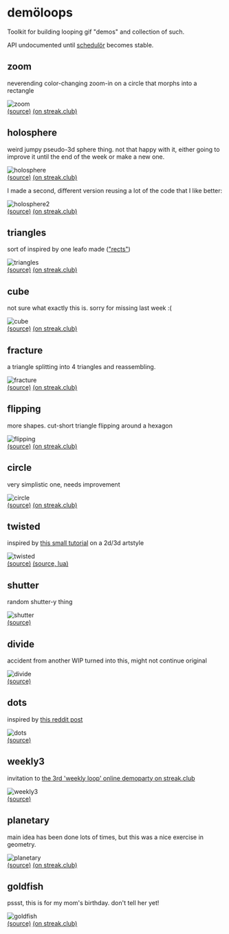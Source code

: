 demöloops
=========

Toolkit for building looping gif "demos" and collection of such.

API undocumented until [schedulör](https://github.com/s-ol/schedulor) becomes stable.

zoom
----

neverending color-changing zoom-in on a circle that morphs into a rectangle

![zoom](gifs/zoom.gif)  
[(source)](zoom.moon)
[(on streak.club)](https://streak.club/p/17089/zooming-in-by-s-ol)

holosphere
----------

weird jumpy pseudo-3d sphere thing.
not that happy with it, either going to improve it until the end of the week or make a new one.

![holosphere](gifs/holosphere.gif)  
[(source)](holosphere.moon)
[(on streak.club)](https://streak.club/p/17097/holographic-sphere-gif-by-s-ol)

I made a second, different version reusing a lot of the code that I like better:

![holosphere2](gifs/holosphere2.gif)  
[(source)](holosphere2.moon)
[(on streak.club)](https://streak.club/p/17097/holographic-sphere-gif-by-s-ol)

triangles
---------

sort of inspired by one leafo made (["rects"](http://streak.club/p/5917/rects-by-leafo))

![triangles](gifs/triangles.gif)  
[(source)](triangles.moon)
[(on streak.club)](https://streak.club/p/17232/triangles-by-s-ol)

cube
----

not sure what exactly this is. sorry for missing last week :(

![cube](gifs/cube.gif)  
[(source)](cube.moon)
[(on streak.club)](https://streak.club/p/17372/cube-by-s-ol)

fracture
--------

a triangle splitting into 4 triangles and reassembling.

![fracture](gifs/fracture.gif)  
[(source)](fracture.moon)
[(on streak.club)](https://streak.club/p/17513/fractured-triangle-by-s-ol)

flipping
---------

more shapes. cut-short triangle flipping around a hexagon

![flipping](gifs/flipping.gif)  
[(source)](flipping.moon)
[(on streak.club)](https://streak.club/p/17646/flipping-by-s-ol)

circle
------

very simplistic one, needs improvement

![circle](gifs/circle.gif)  
[(source)](circle.moon)
[(on streak.club)](https://streak.club/p/17742/circle-by-s-ol)

twisted
-------

inspired by [this small tutorial](http://www.like100bears.com/writing/2d-3d-in-gamemaker-studio) on a 2d/3d artstyle

![twisted](gifs/twisted.gif)  
[(source)](twisted.moon)
[(source, lua)](twisted_lua.lua)

shutter
-------

random shutter-y thing

![shutter](gifs/shutter.gif)  
[(source)](shutter.moon)

divide
------

accident from another WIP turned into this, might not continue original

![divide](gifs/divide.gif)  
[(source)](divide.moon)

dots
----

inspired by [this reddit post](https://www.reddit.com/r/gifs/comments/5bayiu/dont_click_on_this_if_you_are_currently_drunk/)

![dots](gifs/dots.gif)  
[(source)](dots.moon)

weekly3
-------

invitation to [the 3rd 'weekly loop' online demoparty on streak.club](https://streak.club/s/818/weekly-loop-3)

![weekly3](gifs/weekly3.gif)  
[(source)](weekly3.moon)

planetary
---------

main idea has been done lots of times, but this was a nice exercise in geometry.

![planetary](gifs/planetary.gif)  
[(source)](planetary.moon)
[(on streak.club)](http://streak.club/p/25483/planetary-by-s-ol)

goldfish
--------

pssst, this is for my mom's birthday. don't tell her yet!

![goldfish](gifs/goldfish.gif)  
[(source)](goldfish.moon)
[(on streak.club)](https://streak.club/p/25634/goldfish-by-s-ol)
